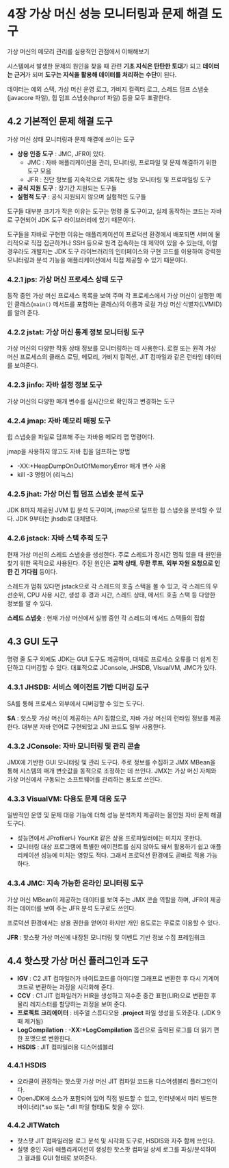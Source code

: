 # 4장 가상 머신 성능 모니터링과 문제 해결 도구

가상 머신의 메모리 관리를 실용적인 관점에서 이해해보기

시스템에서 발생한 문제의 원인을 찾을 때 관련 **기초 지식은 탄탄한 토대**가 되고 **데이터는 근거**가 되며 **도구는 지식을 활용해 데이터를 처리하는 수단**이 된다.

데이터는 예외 스택, 가상 머신 운영 로그, 가비지 컬렉터 로그, 스레드 덤프 스냅숏(javacore 파일), 힙 덤프 스냅숏(hprof 파일) 등을 모두 포괄한다. 

## 4.2 기본적인 문제 해결 도구

가상 머신 상태 모니터링과 문제 해결에 쓰이는 도구

- **상용 인증 도구** : JMC, JFR이 있다.
    - JMC : 자바 애플리케이션을 관리, 모니터링, 프로파일 및 문제 해결하기 위한 도구 모음
    - JFR : 진단 정보를 지속적으로 기록하는 성능 모니터링 및 프로파일링 도구
- **공식 지원 도구** : 장기간 지원되는 도구들
- **실험적 도구** : 공식 지원되지 않으며 실험적인 도구들

도구들 대부분 크기가 작은 이유는 도구는 명령 줄 도구이고, 실제 동작하는 코드는 자바로 구현되어 JDK 도구 라이브러리에 있기 때문이다.

도구들을 자바로 구현한 이유는 애플리케이션이 프로덕션 환경에서 배포되면 서버에 물리적으로 직접 접근하거나 SSH 등으로 원격 접속하는 데 제약이 있을 수 있는데, 이럴 경우라도 개발자는 JDK 도구 라이브러리의 인터페이스와 구현 코드를 이용하여 강력한 모니터링과 분석 기능을 애플리케이션에서 직접 제공할 수 있기 때문이다.

### 4.2.1 jps: 가상 머신 프로세스 상태 도구

동작 중인 가상 머신 프로세스 목록을 보여 주며 각 프로세스에서 가상 머신이 실행한 메인 클래스(`main()` 메서드를 포함하는 클래스)의 이름과 로컬 가상 머신 식별자(LVMID)를 알려 준다.

### 4.2.2 jstat: 가상 머신 통계 정보 모니터링 도구

가상 머신의 다양한 작동 상태 정보를 모니터링하는 데 사용한다. 로컬 또는 원격 가상 머신 프로세스의 클래스 로딩, 메모리, 가비지 컬렉션, JIT 컴파일과 같은 런타임 데이터를 보여준다.

### 4.2.3 jinfo: 자바 설정 정보 도구

가상 머신의 다양한 매개 변수를 실시간으로 확인하고 변경하는 도구

### 4.2.4 jmap: 자바 메모리 매핑 도구

힙 스냅숏을 파일로 덤프해 주는 자바용 메모리 맵 명령어다.

jmap을 사용하지 않고도 자바 힙을 덤프하는 방법

- -XX:+HeapDumpOnOutOfMemoryError 매개 변수 사용
- kill -3 명령어 (리눅스)

### 4.2.5 jhat: 가상 머신 힙 덤프 스냅숏 분석 도구

JDK 8까지 제공된 JVM 힙 분석 도구이며, jmap으로 덤프한 힙 스냅숏을 분석할 수 있다. JDK 9부터는 jhsdb로 대체됐다.

### 4.2.6 jstack: 자바 스택 추적 도구

현재 가상 머신의 스레드 스냅숏을 생성한다. 주로 스레드가 장시간 멈춰 있을 때 원인을 찾기 위한 목적으로 사용된다. 주된 원인은 **교착 상태**, **무한 루프**, **외부 자원 요청으로 인한 긴 기다림** 등이다.

스레드가 멈춰 있다면 jstack으로 각 스레드의 호출 스택을 볼 수 있고, 각 스레드의 우선순위, CPU 사용 시간, 생성 후 경과 시간, 스레드 상태, 메서드 호출 스택 등 다양한 정보를 알 수 있다.

**스레드 스냅숏** : 현재 가상 머신에서 실행 중인 각 스레드의 메서드 스택들의 집합

## 4.3 GUI 도구

명령 줄 도구 외에도 JDK는 GUI 도구도 제공하며, 대체로 프로세스 오류를 더 쉽게 진단하고 디버깅할 수 있다. 대표적으로 JConsole, JHSDB, VIsualVM, JMC가 있다.

### 4.3.1 JHSDB: 서비스 에이전트 기반 디버깅 도구

SA를 통해 프로세스 외부에서 디버깅할 수 있는 도구다.

**SA** : 핫스팟 가상 머신이 제공하는 API 집합으로, 자바 가상 머신의 런타임 정보를 제공한다. 대부분 자바 언어로 구현되었고 JNI 코드도 일부 사용한다.

### 4.3.2 JConsole: 자바 모니터링 및 관리 콘솔

JMX에 기반한 GUI 모니터링 및 관리 도구다. 주로 정보를 수집하고 JMX MBean을 통해 시스템의 매개 변숫값을 동적으로 조정하는 데 쓰인다. JMX는 가상 머신 자체와 가상 머신에서 구동되는 소프트웨어를 관리하는 용도로 쓰인다.

### 4.3.3 VisualVM: 다용도 문제 대응 도구

일반적인 운영 및 문제 대응 기능에 더해 성능 분석까지 제공하는 올인원 자바 문제 해결 도구다.

- 성능면에서 JProfiler나 YourKit 같은 상용 프로파일러에는 미치지 못한다.
- 모니터링 대상 프로그램에 특별한 에이전트를 심지 않아도 돼서 활용하기 쉽고 애플리케이션 성능에 미치는 영향도 적다. 그래서 프로덕션 환경에도 곧바로 적용 가능하다.

### 4.3.4 JMC: 지속 가능한 온라인 모니터링 도구

가상 머신 MBean이 제공하는 데이터를 보여 주는 JMX 콘솔 역할을 하며, JFR이 제공하는 데이터를 보여 주는 JFR 분석 도구로도 쓰인다.

프로덕션 환경에서는 상용 권한을 얻어야 하지만 개인 용도로는 무료로 이용할 수 있다. 

**JFR** : 핫스팟 가상 머신에 내장된 모니터링 및 이벤트 기반 정보 수집 프레임워크

## 4.4 핫스팟 가상 머신 플러그인과 도구

- **IGV** : C2 JIT 컴파일러가 바이트코드를 아이디얼 그래프로 변환한 후 다시 기계어 코드로 변환하는 과정을 시각화해 준다.
- **CCV** : C1 JIT 컴파일러가 HIR을 생성하고 저수준 중간 표현(LIR)으로 변환한 후 물리 레지스터를 할당하는 과정을 보여 준다.
- **프로젝트 크리에이터** : 비주얼 스튜디오용 **.project** 파일 생성을 도와준다. (JDK 9때 제거됨)
- **LogCompilation** : **-XX:+LogCompilation** 옵션으로 출력된 로그를 더 읽기 편한 포맷으로 변환한다.
- **HSDIS** : JIT 컴파일러용 디스어셈블리

### 4.4.1 HSDIS

- 오라클이 권장하는 핫스팟 가상 머신 JIT 컴파일 코드용 디스어셈블리 플러그인이다.
- OpenJDK에 소스가 포함되어 있어 직접 빌드할 수 있고, 인터넷에서 미리 빌드한 바이너리(*.so 또는 *.dll 파일 형태)도 찾을 수 있다.

### 4.4.2 JITWatch

- 핫스팟 JIT 컴파일러용 로그 분석 및 시각화 도구로, HSDIS와 자주 함께 쓰인다.
- 실행 중인 자바 애플리케이션이 생성한 핫스팟 컴파일 상세 로그를 파싱/분석하여 그 결과를 GUI 형태로 보여준다.
